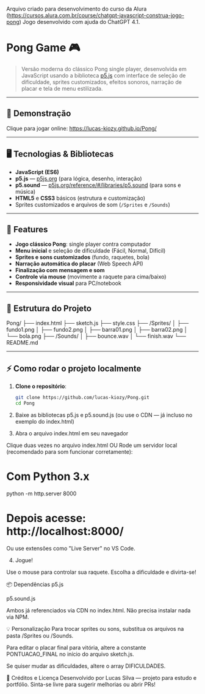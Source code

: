 Arquivo criado para desenvolvimento do curso da Alura (https://cursos.alura.com.br/course/chatgpt-javascript-construa-jogo-pong)
Jogo desenvolvido com ajuda do ChatGPT 4.1.

# Pong Game 🎮

> Versão moderna do clássico Pong single player, desenvolvida em JavaScript usando a biblioteca [p5.js](https://p5js.org/) com interface de seleção de dificuldade, sprites customizados, efeitos sonoros, narração de placar e tela de menu estilizada.

---

## 🚀 Demonstração

Clique para jogar online: https://lucas-kiozy.github.io/Pong/


---

## 🖥️ Tecnologias & Bibliotecas

- **JavaScript (ES6)**
- **p5.js** — [p5js.org](https://p5js.org/) (para lógica, desenho, interação)
- **p5.sound** — [p5js.org/reference/#/libraries/p5.sound](https://p5js.org/reference/#/libraries/p5.sound) (para sons e música)
- **HTML5** e **CSS3** básicos (estrutura e customização)
- Sprites customizados e arquivos de som (`/Sprites` e `/Sounds`)

---

## 🎨 Features

- **Jogo clássico Pong**: single player contra computador
- **Menu inicial** e seleção de dificuldade (Fácil, Normal, Difícil)
- **Sprites e sons customizados** (fundo, raquetes, bola)
- **Narração automática do placar** (Web Speech API)
- **Finalização com mensagem e som**
- **Controle via mouse** (movimente a raquete para cima/baixo)
- **Responsividade visual** para PC/notebook

---

## 📁 Estrutura do Projeto

Pong/
├── index.html
├── sketch.js
├── style.css
├── /Sprites/
│ ├── fundo1.png
│ ├── fundo2.png
│ ├── barra01.png
│ ├── barra02.png
│ └── bola.png
├── /Sounds/
│ ├── bounce.wav
│ └── finish.wav
└── README.md

---

## ⚡ Como rodar o projeto localmente

1. **Clone o repositório**:
   ```bash
   git clone https://github.com/lucas-kiozy/Pong.git
   cd Pong
2. Baixe as bibliotecas p5.js e p5.sound.js
(ou use o CDN — já incluso no exemplo do index.html)

3. Abra o arquivo index.html em seu navegador

  Clique duas vezes no arquivo index.html
  OU
  Rode um servidor local (recomendado para som funcionar corretamente):

# Com Python 3.x
python -m http.server 8000
# Depois acesse: http://localhost:8000/

Ou use extensões como "Live Server" no VS Code.

4. Jogue!

  Use o mouse para controlar sua raquete.
  Escolha a dificuldade e divirta-se!

📦 Dependências
p5.js

p5.sound.js

Ambos já referenciados via CDN no index.html. Não precisa instalar nada via NPM.

💡 Personalização
Para trocar sprites ou sons, substitua os arquivos na pasta /Sprites ou /Sounds.

Para editar o placar final para vitória, altere a constante PONTUACAO_FINAL no início do arquivo sketch.js.

Se quiser mudar as dificuldades, altere o array DIFICULDADES.

📝 Créditos e Licença
Desenvolvido por Lucas Silva — projeto para estudo e portfólio.
Sinta-se livre para sugerir melhorias ou abrir PRs!
